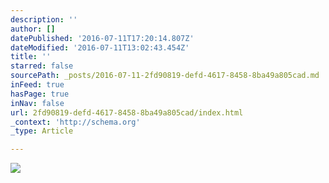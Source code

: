 ```yaml
---
description: ''
author: []
datePublished: '2016-07-11T17:20:14.807Z'
dateModified: '2016-07-11T13:02:43.454Z'
title: ''
starred: false
sourcePath: _posts/2016-07-11-2fd90819-defd-4617-8458-8ba49a805cad.md
inFeed: true
hasPage: true
inNav: false
url: 2fd90819-defd-4617-8458-8ba49a805cad/index.html
_context: 'http://schema.org'
_type: Article

---
```

![](https://the-grid-user-content.s3-us-west-2.amazonaws.com/9ba81636-afc8-46a6-9549-058e8c5e87ec.jpg)